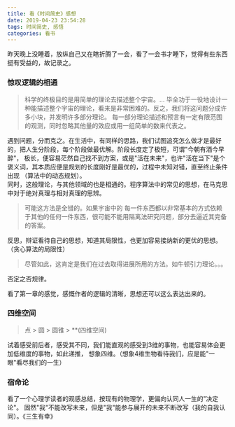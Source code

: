 ```yaml
---
title: 看《时间简史》感想
date: 2019-04-23 23:54:28
tags: 时间简史, 感悟
categories: 看书
---
```


昨天晚上没睡着，放纵自己又在瞎折腾了一会，看了一会书才睡下，觉得有些东西挺有受益的，故记录之。

### 惊叹逻辑的相通

> 科学的终极目的是用简单的理论去描述整个宇宙。... 
毕全功于一役地设计一种能描述整个宇宙的理论，看来是非常困难的。反之，我们将这问题分成许多小块，并发明许多部分理论。
每一部分理论描述和预言有一定有限范围的观测，同时忽略其他量的效应或用一组简单的数来代表之。

遇到问题，分而克之。在生活中，有同样的思路，我们试图追究怎么做才是最好的，把人生分阶段，每个阶段做最优解。阶段长度定了极短，可谓"今朝有酒今早醉"，
极长，便容易茫然自己找不到方案，或是"活在未来"，也许"活在当下"是个褒义词，其本质应便是规划的长度刚好是最优的，过程中未知对错，直至终止条件出现
（算法中的动态规划）。  
同时，这般理论，与其他领域的也是相通的。程序算法中的常见的思想，在马克思中对于绝对真理与相对真理的思辨。

> 可能这方法是全错的。如果宇宙中的
每一件东西都以非常基本的方式依赖于其他的任何一件东西，很可能不能用隔离法研究问题，部分去逼近其完备的答案。

反思，辩证看待自己的思想，知道其局限性，也更加容易接纳新的更优的思想。（贪心算法的局限性）
>尽管如此，这肯定是我们在过去取得进展所用的方法。如牛顿引力理论。。。

否定之否规律。

看了第一章的感觉，感慨作者的逻辑的清晰，思想还可以这么表达出来的。

### 四维空间

> 点 > 圆 > 圆锥 > **(四维空间)

试着感受前后者，感受其不同，我们能直观的感受到3维的事物，也能容易体会更加低维度的事物，如此递推，
想象四维。（想象4维生物看待我们，应是能"一眼"看尽我们的一生）

### 宿命论

看了一个心理学读者的观感总结，按现有的物理学，更偏向认同人一生的"决定论"。
固然"我"不能改写未来，但是"我"能参与展开的未来不断改写（我的自我认同）。《三生有幸》